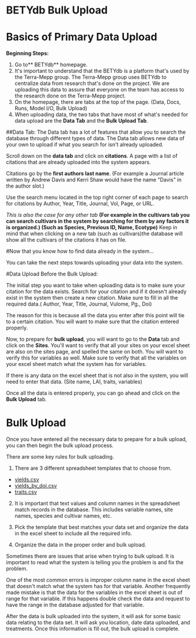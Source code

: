# BETYdb Bulk Upload
Basics of Primary Data Upload
=======

****Beginning Steps:****
1. Go to** BETYdb** homepage. 
2. It's important to understand that the BETYdb is a platform that's used by the Terra-Mepp group. The Terra-Mepp group uses BETYdb to centralize data from research that's done on the project. We are uploading this data to assure that everyone on the team has access to the research done on the Terra-Mepp project. 
2. On the homepage, there are tabs at the top of the page. (Data, Docs, Runs, Model I/O, Bulk Upload)  
3. When uploading data, the two tabs that have most of what's needed for data upload are the **Data Tab** and the **Bulk Upload Tab**. 




##Data Tab:
The Data tab has a lot of features that allow you to search the database through different types of data. The Data tab allows new data of your own to upload if what you search for isn't already uploaded. 

Scroll down on the **data tab** and click on **citations**. A page with a list of citations that are already uploaded into the system appears. 

Citations go by the **first authors last name**.  (For example a Journal article written by Andrew Davis and Kerri Shaw would have the name "Davis" in the author slot.) 

Use the search menu located in the top right corner of each page to search for citations by Author, Year, Title, Journal, Vol, Page, or URL.

*This is also the case for any other tab*
 **(For example in the cultivars tab you can search cultivars in the system by searching for them by any factors it is organized.) 
 (Such as Species, Previous ID, Name, Ecotype)** 
 Keep in mind that when clicking on a new tab (such as cultivars)the database will show all the cultivars of the citations it has on file. 


#Now that you know how to find data already in the system...

You can take the next steps towards uploading your data into the system. 

#Data Upload Before the Bulk Upload:

The initial step you want to take when uploading data is to make sure your citation for the data exists. 
Search for your citation and if it doesn't already exist in the system then create a new citation. Make sure to fill in all the required data.( Author, Year, Title, Journal, Vulome, Pg., Doi)

The reason for this is because all the data you enter after this point will tie to a certain citation. You will want to make sure that the citation entered properly.

Now, to prepare for **bulk upload**, you will want to go to the **Data** tab and click on the **Sites**. You'll want to verify that all your sites on your excel sheet are also on the sites page, and spelled the same on both. You will want to verify this for variables as well. Make sure to verify that all the variables on your excel sheet match what the system has for variables. 

If there is any data on the excel sheet that is not also in the system, you will need to enter that data. (Site name, LAI, traits, variables) 

Once all the data is entered properly, you can go ahead and click on the **Bulk Upload** tab. 

# Bulk Upload 

Once you have entered all the necessary data to prepare for a bulk upload, you can then begin the bulk upload process. 

There are some key rules for bulk uploading.

1. There are 3 different spreadsheet templates that to choose from.
  * [yields.csv](https://docs.google.com/spreadsheets/d/1maK1uKr6i9KERaYdU5zSiXcBndQoiG4Vgn2DTnqdfbA/export?format=csv&gid=0)
  * [yields\_by\_doi.csv](https://docs.google.com/spreadsheets/d/1ExLosMvX05jHWO9UYVE4Dxcl2ZbUgPc0KYoUPruaOtM/export?format=csv&gid=0)
  * [traits.csv](https://docs.google.com/spreadsheets/d/1TK-u-m4SG1KupYCVDUIye1C3zX8b1xgaYIG1fHNkYjs/export?format=csv&gid=0)
2. It is important that text values and column names in the spreadsheet match records in the database. This includes variable names, site names, species and cultivar names, etc.

3. Pick the template that best matches your data set and organize the data in the excel sheet to include all the required info. 
4. Organize the data in the proper order and bulk upload.


Sometimes there are issues that arise when trying to bulk upload. It is important to read what the system is telling you the problem is and fix the problem. 

One of the most common errors is improper column name in the excel sheet that doesn't match what the system has for that variable. Another frequently made mistake is that the data for the variables in the excel sheet is out of range for that variable. If this happens double check the data and request to have the range in the database adjusted for that variable. 

After the data is bulk uploaded into the system, it will ask for some basic data relating to the data set. It will ask you location, date data uploaded, and treatments. Once this information is fill out, the bulk upload is complete.
